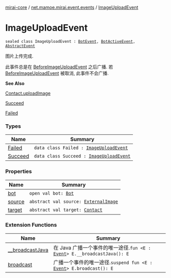 [mirai-core](../../index.md) / [net.mamoe.mirai.event.events](../index.md) / [ImageUploadEvent](./index.md)

# ImageUploadEvent

`sealed class ImageUploadEvent : `[`BotEvent`](../-bot-event/index.md)`, `[`BotActiveEvent`](../-bot-active-event.md)`, `[`AbstractEvent`](../../net.mamoe.mirai.event/-abstract-event/index.md)

图片上传完成.

此事件总是在 [BeforeImageUploadEvent](../-before-image-upload-event/index.md) 之后广播.
若 [BeforeImageUploadEvent](../-before-image-upload-event/index.md) 被取消, 此事件不会广播.

**See Also**

[Contact.uploadImage](../../net.mamoe.mirai.contact/-contact/upload-image.md)

[Succeed](-succeed/index.md)

[Failed](-failed/index.md)

### Types

| Name | Summary |
|---|---|
| [Failed](-failed/index.md) | `data class Failed : `[`ImageUploadEvent`](./index.md) |
| [Succeed](-succeed/index.md) | `data class Succeed : `[`ImageUploadEvent`](./index.md) |

### Properties

| Name | Summary |
|---|---|
| [bot](bot.md) | `open val bot: `[`Bot`](../../net.mamoe.mirai/-bot/index.md) |
| [source](source.md) | `abstract val source: `[`ExternalImage`](../../net.mamoe.mirai.utils/-external-image/index.md) |
| [target](target.md) | `abstract val target: `[`Contact`](../../net.mamoe.mirai.contact/-contact/index.md) |

### Extension Functions

| Name | Summary |
|---|---|
| [__broadcastJava](../../net.mamoe.mirai.event/__broadcast-java.md) | 在 Java 广播一个事件的唯一途径.`fun <E : `[`Event`](../../net.mamoe.mirai.event/-event/index.md)`> E.__broadcastJava(): E` |
| [broadcast](../../net.mamoe.mirai.event/broadcast.md) | 广播一个事件的唯一途径.`suspend fun <E : `[`Event`](../../net.mamoe.mirai.event/-event/index.md)`> E.broadcast(): E` |
